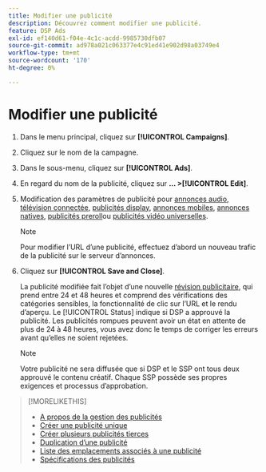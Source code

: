 ```yaml
---
title: Modifier une publicité
description: Découvrez comment modifier une publicité.
feature: DSP Ads
exl-id: ef140d61-f04e-4c1c-acdd-9985730dfb07
source-git-commit: ad978a021c063377e4c91ed41e902d98a03749e4
workflow-type: tm+mt
source-wordcount: '170'
ht-degree: 0%

---
```


# Modifier une publicité

1. Dans le menu principal, cliquez sur **[!UICONTROL Campaigns]**.

1. Cliquez sur le nom de la campagne.

1. Dans le sous-menu, cliquez sur **[!UICONTROL Ads]**.

1. En regard du nom de la publicité, cliquez sur  **... >[!UICONTROL Edit]**.

1. Modification des paramètres de publicité pour [annonces audio](ad-settings-audio.md), [télévision connectée](ad-settings-connected-tv.md), [publicités display](ad-settings-display.md), [annonces mobiles](ad-settings-mobile.md), [annonces natives](ad-settings-native.md), [publicités preroll](ad-settings-pre-roll.md)ou [publicités vidéo universelles](ad-settings-universal-video.md).

   >[!NOTE]
   >
   >Pour modifier l’URL d’une publicité, effectuez d’abord un nouveau trafic de la publicité sur le serveur d’annonces.

1. Cliquez sur **[!UICONTROL Save and Close]**.

   La publicité modifiée fait l’objet d’une nouvelle [révision publicitaire](ad-about.md), qui prend entre 24 et 48 heures et comprend des vérifications des catégories sensibles, la fonctionnalité de clic sur l’URL et le rendu d’aperçu. Le [!UICONTROL Status] indique si DSP a approuvé la publicité. Les publicités rompues peuvent avoir un état en attente de plus de 24 à 48 heures, vous avez donc le temps de corriger les erreurs avant qu’elles ne soient rejetées.

   >[!NOTE]
   >
   >Votre publicité ne sera diffusée que si DSP et le SSP ont tous deux approuvé le contenu créatif. Chaque SSP possède ses propres exigences et processus d’approbation.

>[!MORELIKETHIS]
>
>* [A propos de la gestion des publicités](ad-about.md)
>* [Créer une publicité unique](ad-create.md)
>* [Créer plusieurs publicités tierces](ad-create-multiple.md)
>* [Duplication d’une publicité](ad-duplicate.md)
>* [Liste des emplacements associés à une publicité](ad-list-placements.md)
>* [Spécifications des publicités](ad-specs.md)

